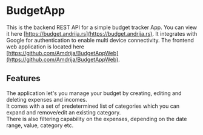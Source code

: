 # BudgetApp

This is the backend REST API for a simple budget tracker App. You can view it here [https://budget.andrija.rs](https://budget.andrija.rs). 
It integrates with Google for authentication to enable multi device connectivity. The frontend web application is located here [https://github.com/Amdrija/BudgetAppWeb](https://github.com/Amdrija/BudgetAppWeb).

## Features

The application let's you manage your budget by creating, editing and deleting expenses and incomes.  
It comes with a set of predetermined list of categories which you can expand and remove/edit an existing category.  
There is also filtering capability on the expenses, depending on the date range, value, category etc.
